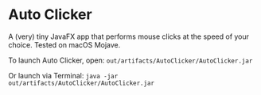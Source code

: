 # Auto Clicker

A (very) tiny JavaFX app that performs mouse clicks at the speed of your choice. Tested on macOS Mojave.

To launch Auto Clicker, open:
```out/artifacts/AutoClicker/AutoClicker.jar```

Or launch via Terminal:
```java -jar out/artifacts/AutoClicker/AutoClicker.jar```

